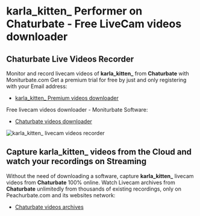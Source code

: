 # karla_kitten_ Performer on Chaturbate - Free LiveCam videos downloader

## Chaturbate Live Videos Recorder

Monitor and record livecam videos of **karla_kitten_** from **Chaturbate** with Moniturbate.com
Get a premium trial for free by just and only registering with your Email address:
* [karla_kitten_ Premium videos downloader](https://moniturbate.com/request-demo-licence-key.html)

Free livecam videos downloader - Moniturbate Software:
* [Chaturbate videos downloader](https://moniturbate.com/moniturbate-download-software.html)

![karla_kitten_ livecam videos recorder](https://peachurnet.com/templates/moniturbate-software.png)


## Capture karla_kitten_ videos from the Cloud and watch your recordings on Streaming

Without the need of downloading a software, capture **karla_kitten_** livecam videos from **Chaturbate** 100% online.
Watch Livecam archives from **Chaturbate** unlimitedly from thousands of existing recordings, only on Peachurbate.com and its websites network:
* [Chaturbate videos archives](https://peachurnet.com/)